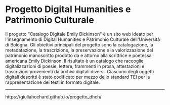 # Progetto Digital Humanities e Patrimonio Culturale
Il progetto "Catalogo Digitale Emily Dickinson" è un sito web ideato per l'insegnamento di Digital Humanities e Patrimonio Culturale dell'Università di Bologna. Gli obiettivi principali del progetto sono la catalogazione, la metadatazione, la trascrizione, la preservazione e la valorizzazione del patrimonio manoscritto prodotto da e attorno alla scrittrice e poetessa americana Emily Dickinson. Il risultato è un catalogo che raccoglie digitalizzazioni di poesie, lettere, frammenti in prosa, attestazioni e trascrizioni provenienti da archivi digitali diversi. Ciascuno degli oggetti digitali descritti è stato codificato per mezzo dello standard TEI per la rappresentazione dei testi in formato digitale.
<br>
<hr>
https://giuliahochard.github.io/progetto_dhch/
